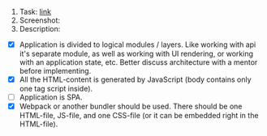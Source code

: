 1. Task: [link](https://github.com/)
2. Screenshot:
3. Description:

- [x] Application is divided to logical modules / layers. Like working with api it's separate module, as well as working with UI rendering, or working with an application state, etc. Better discuss architecture with a mentor before implementing.
- [x] All the HTML-content is generated by JavaScript (body contains only one tag script inside).
- [ ] Application is SPA.
- [x] Webpack or another bundler should be used. There should be one HTML-file, JS-file, and one CSS-file (or it can be embedded right in the HTML-file).
